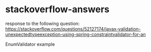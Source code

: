# stackoverflow-answers

response to  the following question: https://stackoverflow.com/questions/52127174/javax-validation-unexpectedtypeexception-using-spring-constraintvalidator-for-an

EnumValidator example

